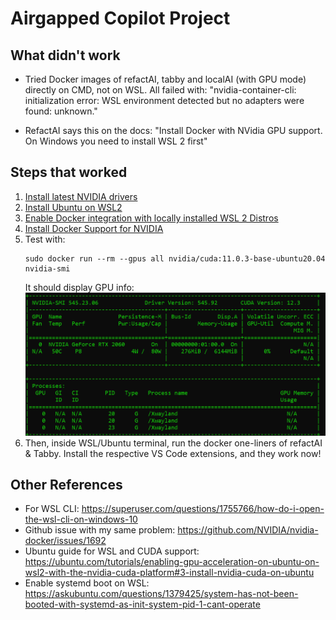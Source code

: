 # Airgapped Copilot Project

## What didn't work

- Tried Docker images of refactAI, tabby and localAI (with GPU mode) directly on CMD, not on WSL.  All failed with: "nvidia-container-cli: initialization error: WSL environment detected but no adapters were found: unknown."

- RefactAI says this on the docs: "Install Docker with NVidia GPU support. On Windows you need to install WSL 2 first"


## Steps that worked
1. [Install latest NVIDIA drivers](https://developer.nvidia.com/cuda/wsl)
1. [Install Ubuntu on WSL2](https://ubuntu.com/tutorials/install-ubuntu-on-wsl2-on-windows-11-with-gui-support#3-download-ubuntu)
1. [Enable Docker integration with locally installed WSL 2 Distros](https://docs.docker.com/desktop/wsl/#prerequisites)
1. [Install Docker Support for NVIDIA](https://docs.nvidia.com/ai-enterprise/deployment-guide-vmware/0.1.0/docker.html)
1. Test with: 
    ```
    sudo docker run --rm --gpus all nvidia/cuda:11.0.3-base-ubuntu20.04 nvidia-smi
    ```
    It should display GPU info: 
    ![gpu info smi](image.png)
1. Then, inside WSL/Ubuntu terminal, run the docker one-liners of refactAI & Tabby.  Install the respective VS Code extensions, and they work now!

## Other References
- For WSL CLI: https://superuser.com/questions/1755766/how-do-i-open-the-wsl-cli-on-windows-10
- Github issue with my same problem: https://github.com/NVIDIA/nvidia-docker/issues/1692
- Ubuntu guide for WSL and CUDA support: https://ubuntu.com/tutorials/enabling-gpu-acceleration-on-ubuntu-on-wsl2-with-the-nvidia-cuda-platform#3-install-nvidia-cuda-on-ubuntu
- Enable systemd boot on WSL: https://askubuntu.com/questions/1379425/system-has-not-been-booted-with-systemd-as-init-system-pid-1-cant-operate